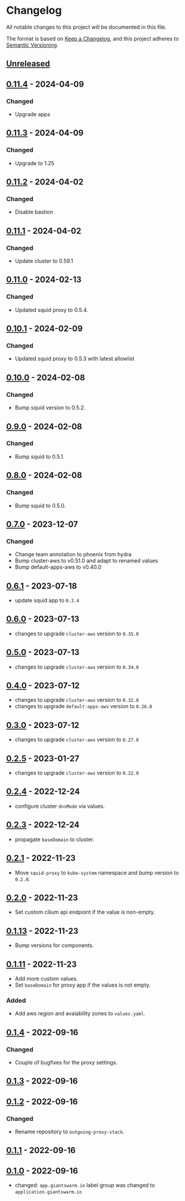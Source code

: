 # Changelog

All notable changes to this project will be documented in this file.

The format is based on [Keep a Changelog](https://keepachangelog.com/en/1.0.0/),
and this project adheres to [Semantic Versioning](https://semver.org/spec/v2.0.0.html).

## [Unreleased]

## [0.11.4] - 2024-04-09

### Changed

- Upgrade apps

## [0.11.3] - 2024-04-09

### Changed

- Upgrade to 1.25

## [0.11.2] - 2024-04-02

### Changed

- Disable bastion

## [0.11.1] - 2024-04-02

### Changed

- Update cluster to 0.59.1

## [0.11.0] - 2024-02-13

### Changed

- Updated squid proxy to 0.5.4.

## [0.10.1] - 2024-02-09

### Changed

- Updated squid proxy to 0.5.3 with latest allowlist

## [0.10.0] - 2024-02-08

### Changed

- Bump squid version to 0.5.2.

## [0.9.0] - 2024-02-08

### Changed

- Bump squid to 0.5.1.

## [0.8.0] - 2024-02-08

### Changed

- Bump squid to 0.5.0.

## [0.7.0] - 2023-12-07

### Changed

- Change team annotation to phoenix from hydra
- Bump cluster-aws to v0.51.0 and adapt to renamed values
- Bump default-apps-aws to v0.40.0

## [0.6.1] - 2023-07-18

- update squid app to `0.3.4`

## [0.6.0] - 2023-07-13

- changes to upgrade `cluster-aws` version to `0.35.0`

## [0.5.0] - 2023-07-13

- changes to upgrade `cluster-aws` version to `0.34.0`

## [0.4.0] - 2023-07-12

- changes to upgrade `cluster-aws` version to `0.32.0`
- changes to upgrade `default-apps-aws` version to `0.26.0`

## [0.3.0] - 2023-07-12

- changes to upgrade `cluster-aws` version to `0.27.0`

## [0.2.5] - 2023-01-27

- changes to upgrade `cluster-aws` version to `0.22.0`

## [0.2.4] - 2022-12-24

- configure cluster `dnsMode` via values.

## [0.2.3] - 2022-12-24

- propagate `baseDomain` to cluster.

## [0.2.1] - 2022-11-23

- Move `squid-proxy` to `kube-system` namespace and bump version to `0.2.0`.

## [0.2.0] - 2022-11-23

- Set custom cilium api endpoint if the value is non-empty.

## [0.1.13] - 2022-11-23

- Bump versions for components.

## [0.1.11] - 2022-11-23

- Add more custom values.
- Set `baseDomain` for proxy app if the values is not empty.

### Added

- Add aws region and avaiability zones to `values.yaml`.

## [0.1.4] - 2022-09-16

### Changed

- Couple of bugfixes for the proxy settings.

## [0.1.3] - 2022-09-16

## [0.1.2] - 2022-09-16

### Changed

- Rename repository to `outgoing-proxy-stack`.

## [0.1.1] - 2022-09-16

## [0.1.0] - 2022-09-16

- changed: `app.giantswarm.io` label group was changed to `application.giantswarm.io`

[Unreleased]: https://github.com/giantswarm/outgoing-proxy-stack/compare/v0.11.4...HEAD
[0.11.4]: https://github.com/giantswarm/outgoing-proxy-stack/compare/v0.11.3...v0.11.4
[0.11.3]: https://github.com/giantswarm/outgoing-proxy-stack/compare/v0.11.2...v0.11.3
[0.11.2]: https://github.com/giantswarm/outgoing-proxy-stack/compare/v0.11.1...v0.11.2
[0.11.1]: https://github.com/giantswarm/outgoing-proxy-stack/compare/v0.11.0...v0.11.1
[0.11.0]: https://github.com/giantswarm/outgoing-proxy-stack/compare/v0.10.1...v0.11.0
[0.10.1]: https://github.com/giantswarm/outgoing-proxy-stack/compare/v0.10.0...v0.10.1
[0.10.0]: https://github.com/giantswarm/outgoing-proxy-stack/compare/v0.9.0...v0.10.0
[0.9.0]: https://github.com/giantswarm/outgoing-proxy-stack/compare/v0.8.0...v0.9.0
[0.8.0]: https://github.com/giantswarm/outgoing-proxy-stack/compare/v0.7.0...v0.8.0
[0.7.0]: https://github.com/giantswarm/outgoing-proxy-stack/compare/v0.6.1...v0.7.0
[0.6.1]: https://github.com/giantswarm/outgoing-proxy-stack/compare/v0.6.0...v0.6.1
[0.6.0]: https://github.com/giantswarm/outgoing-proxy-stack/compare/v0.5.0...v0.6.0
[0.5.0]: https://github.com/giantswarm/outgoing-proxy-stack/compare/v0.4.0...v0.5.0
[0.4.0]: https://github.com/giantswarm/outgoing-proxy-stack/compare/v0.3.0...v0.4.0
[0.3.0]: https://github.com/giantswarm/outgoing-proxy-stack/compare/v0.2.5...v0.3.0
[0.2.5]: https://github.com/giantswarm/outgoing-proxy-stack/compare/v0.2.4...v0.2.5
[0.2.4]: https://github.com/giantswarm/outgoing-proxy-stack/compare/v0.2.3...v0.2.4
[0.2.3]: https://github.com/giantswarm/outgoing-proxy-stack/compare/v0.2.2...v0.2.3
[0.2.2]: https://github.com/giantswarm/outgoing-proxy-stack/compare/v0.2.1...v0.2.2
[0.2.1]: https://github.com/giantswarm/outgoing-proxy-stack/compare/v0.2.0...v0.2.1
[0.2.0]: https://github.com/giantswarm/outgoing-proxy-stack/compare/v0.1.13...v0.2.0
[0.1.13]: https://github.com/giantswarm/outgoing-proxy-stack/compare/v0.1.11...v0.1.13
[0.1.11]: https://github.com/giantswarm/outgoing-proxy-stack/compare/v0.1.10...v0.1.11
[0.1.10]: https://github.com/giantswarm/outgoing-proxy-stack/compare/v0.1.9...v0.1.10
[0.1.9]: https://github.com/giantswarm/outgoing-proxy-stack/compare/v0.1.8...v0.1.9
[0.1.8]: https://github.com/giantswarm/outgoing-proxy-stack/compare/v0.1.7...v0.1.8
[0.1.7]: https://github.com/giantswarm/outgoing-proxy-stack/compare/v0.1.6...v0.1.7
[0.1.6]: https://github.com/giantswarm/outgoing-proxy-stack/compare/v0.1.5...v0.1.6
[0.1.5]: https://github.com/giantswarm/outgoing-proxy-stack/compare/v0.1.4...v0.1.5
[0.1.4]: https://github.com/giantswarm/outgoing-proxy-stack/compare/v0.1.3...v0.1.4
[0.1.3]: https://github.com/giantswarm/outgoing-proxy-stack/compare/v0.1.2...v0.1.3
[0.1.2]: https://github.com/giantswarm/outgoing-proxy-stack/compare/v0.1.1...v0.1.2
[0.1.1]: https://github.com/giantswarm/outgoing-proxy-stack/compare/v0.1.0...v0.1.1
[0.1.0]: https://github.com/giantswarm/outgoing-proxy-stack/releases/tag/v0.1.0
